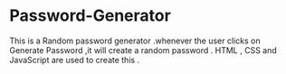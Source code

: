 # Password-Generator
This is a Random password generator .whenever the user clicks on Generate Password ,it will create a random password . HTML , CSS and JavaScript are used to create this .
